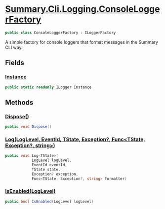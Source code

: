 # [Summary.Cli.Logging.ConsoleLoggerFactory](../src/Cli/Logging/ConsoleLoggerFactory.cs#L8)
```cs
public class ConsoleLoggerFactory : ILoggerFactory
```

A simple factory for console loggers that format messages in the Summary CLI way.

## Fields
### [Instance](../src/Cli/Logging/ConsoleLoggerFactory.cs#L36)
```cs
public static readonly ILogger Instance
```

## Methods
### [Dispose()](../src/Cli/Logging/ConsoleLoggerFactory.cs#L26)
```cs
public void Dispose()
```

### [Log<TState>(LogLevel, EventId, TState, Exception?<Exception>, Func<TState, Exception?<Exception>, string>)](../src/Cli/Logging/ConsoleLoggerFactory.cs#L40)
```cs
public void Log<TState>(
            LogLevel logLevel,
            EventId eventId,
            TState state,
            Exception? exception,
            Func<TState, Exception?, string> formatter)
```

### [IsEnabled(LogLevel)](../src/Cli/Logging/ConsoleLoggerFactory.cs#L48)
```cs
public bool IsEnabled(LogLevel logLevel)
```

### [BeginScope<TState>(TState)](../src/Cli/Logging/ConsoleLoggerFactory.cs#L50)
```cs
public IDisposable? BeginScope<TState>(TState state)
```

### [CreateLogger(string)](../src/Cli/Logging/ConsoleLoggerFactory.cs#L62)
```cs
public ILogger CreateLogger(string categoryName)
```

### [AddProvider(ILoggerProvider)](../src/Cli/Logging/ConsoleLoggerFactory.cs#L64)
```cs
public void AddProvider(ILoggerProvider provider)
```

### [Dispose()](../src/Cli/Logging/ConsoleLoggerFactory.cs#L68)
```cs
public void Dispose()
```

